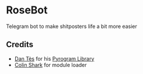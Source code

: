 # RoseBot

Telegram bot to make shitposters life a bit more easier

## Credits
* [Dan Tès](https://github.com/delivrance) for his [Pyrogram Library](https://github.com/pyrogram/pyrogram)
* [Colin Shark](git.colinshark.de) for module loader
